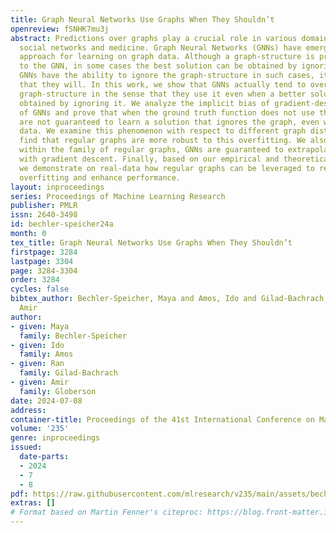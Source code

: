 ```yaml
---
title: Graph Neural Networks Use Graphs When They Shouldn’t
openreview: fSNHK7mu3j
abstract: Predictions over graphs play a crucial role in various domains, including
  social networks and medicine. Graph Neural Networks (GNNs) have emerged as the dominant
  approach for learning on graph data. Although a graph-structure is provided as input
  to the GNN, in some cases the best solution can be obtained by ignoring it. While
  GNNs have the ability to ignore the graph-structure in such cases, it is not clear
  that they will. In this work, we show that GNNs actually tend to overfit the given
  graph-structure in the sense that they use it even when a better solution can be
  obtained by ignoring it. We analyze the implicit bias of gradient-descent learning
  of GNNs and prove that when the ground truth function does not use the graphs, GNNs
  are not guaranteed to learn a solution that ignores the graph, even with infinite
  data. We examine this phenomenon with respect to different graph distributions and
  find that regular graphs are more robust to this overfitting. We also prove that
  within the family of regular graphs, GNNs are guaranteed to extrapolate when learning
  with gradient descent. Finally, based on our empirical and theoretical findings,
  we demonstrate on real-data how regular graphs can be leveraged to reduce graph
  overfitting and enhance performance.
layout: inproceedings
series: Proceedings of Machine Learning Research
publisher: PMLR
issn: 2640-3498
id: bechler-speicher24a
month: 0
tex_title: Graph Neural Networks Use Graphs When They Shouldn’t
firstpage: 3284
lastpage: 3304
page: 3284-3304
order: 3284
cycles: false
bibtex_author: Bechler-Speicher, Maya and Amos, Ido and Gilad-Bachrach, Ran and Globerson,
  Amir
author:
- given: Maya
  family: Bechler-Speicher
- given: Ido
  family: Amos
- given: Ran
  family: Gilad-Bachrach
- given: Amir
  family: Globerson
date: 2024-07-08
address:
container-title: Proceedings of the 41st International Conference on Machine Learning
volume: '235'
genre: inproceedings
issued:
  date-parts:
  - 2024
  - 7
  - 8
pdf: https://raw.githubusercontent.com/mlresearch/v235/main/assets/bechler-speicher24a/bechler-speicher24a.pdf
extras: []
# Format based on Martin Fenner's citeproc: https://blog.front-matter.io/posts/citeproc-yaml-for-bibliographies/
---
```


